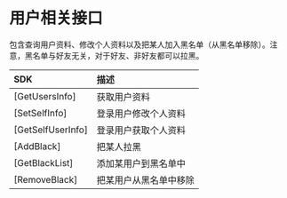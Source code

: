 # 用户相关接口

包含查询用户资料、修改个人资料以及把某人加入黑名单（从黑名单移除）。注意，黑名单与好友无关，对于好友、非好友都可以拉黑。

| SDK               | 描述                   |
| :---------------- | :--------------------- |
| [GetUsersInfo]    | 获取用户资料           |
| [SetSelfInfo]     | 登录用户修改个人资料   |
| [GetSelfUserInfo] | 登录用户获取个人资料   |
| [AddBlack]        | 把某人拉黑             |
| [GetBlackList]    | 添加某用户到黑名单中   |
| [RemoveBlack]     | 把某用户从黑名单中移除 |